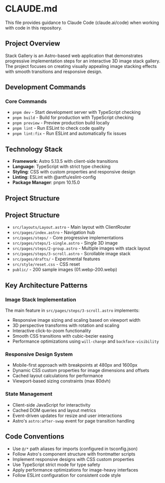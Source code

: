 # CLAUDE.md

This file provides guidance to Claude Code (claude.ai/code) when working with code in this repository.

## Project Overview

Stack Gallery is an Astro-based web application that demonstrates progressive implementation steps for an interactive 3D image stack gallery. The project focuses on creating visually appealing image stacking effects with smooth transitions and responsive design.

## Development Commands

### Core Commands
- `pnpm dev` - Start development server with TypeScript checking
- `pnpm build` - Build for production with TypeScript checking
- `pnpm preview` - Preview production build locally
- `pnpm lint` - Run ESLint to check code quality
- `pnpm lint:fix` - Run ESLint and automatically fix issues

## Technology Stack

- **Framework**: Astro 5.13.5 with client-side transitions
- **Language**: TypeScript with strict type checking
- **Styling**: CSS with custom properties and responsive design
- **Linting**: ESLint with @antfu/eslint-config
- **Package Manager**: pnpm 10.15.0

## Project Structure

## Project Structure

- `src/layouts/Layout.astro` - Main layout with ClientRouter
- `src/pages/index.astro` - Navigation hub
- `src/pages/steps/` - Core progressive implementations
- `src/pages/steps/1-single.astro` - Single 3D image
- `src/pages/steps/2-group.astro` - Multiple images with stack layout
- `src/pages/steps/3-scroll.astro` - Scrollable image stack
- `src/pages/drafts/` - Experimental features
- `src/style/reset.css` - CSS reset
- `public/` - 200 sample images (01.webp-200.webp)

## Key Architecture Patterns

### Image Stack Implementation
The main feature in `src/pages/steps/3-scroll.astro` implements:
- Responsive image sizing and scaling based on viewport width
- 3D perspective transforms with rotation and scaling
- Interactive click-to-zoom functionality
- Smooth CSS transitions with cubic-bezier easing
- Performance optimizations using `will-change` and `backface-visibility`

### Responsive Design System
- Mobile-first approach with breakpoints at 480px and 1600px
- Dynamic CSS custom properties for image dimensions and offsets
- Cached layout calculations for performance
- Viewport-based sizing constraints (max 80dvh)

### State Management
- Client-side JavaScript for interactivity
- Cached DOM queries and layout metrics
- Event-driven updates for resize and user interactions
- Astro's `astro:after-swap` event for page transition handling

## Code Conventions

- Use `@/*` path aliases for imports (configured in tsconfig.json)
- Follow Astro's component structure with frontmatter scripts
- Implement responsive designs with CSS custom properties
- Use TypeScript strict mode for type safety
- Apply performance optimizations for image-heavy interfaces
- Follow ESLint configuration for consistent code style
